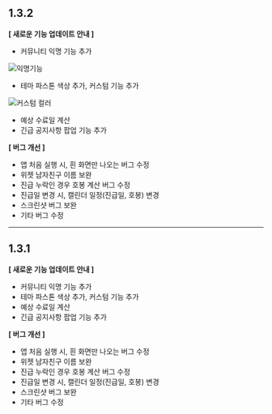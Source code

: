 ## 1.3.2

**[ 새로운 기능 업데이트 안내 ]**

- 커뮤니티 익명 기능 추가 

![익명기능](https://user-images.githubusercontent.com/59416592/94258339-ab5dff80-ff67-11ea-8f8d-baa1d40e4a6a.png)

- 테마 파스톤 색상 추가, 커스텀 기능 추가 

![커스텀 컬러](https://user-images.githubusercontent.com/59416592/94337264-2c7acc80-0024-11eb-9212-e8748eb2665d.png)

- 예상 수료일 계산 
- 긴급 공지사항 팝업 기능 추가 

**[ 버그 개선 ]**
- 앱 처음 실행 시, 흰 화면만 나오는 버그 수정 
- 위젯 남자친구 이름 보완
- 진급 누락인 경우 호봉 계산 버그 수정
- 진급일 변경 시, 캘린더 일정(진급일, 호봉) 변경
- 스크린샷 버그 보완
- 기타 버그 수정

--------



## 1.3.1

**[ 새로운 기능 업데이트 안내 ]**
- 커뮤니티 익명 기능 추가 
- 테마 파스톤 색상 추가, 커스텀 기능 추가 
- 예상 수료일 계산 
- 긴급 공지사항 팝업 기능 추가 

**[ 버그 개선 ]**
- 앱 처음 실행 시, 흰 화면만 나오는 버그 수정 
- 위젯 남자친구 이름 보완
- 진급 누락인 경우 호봉 계산 버그 수정
- 진급일 변경 시, 캘린더 일정(진급일, 호봉) 변경
- 스크린샷 버그 보완
- 기타 버그 수정
